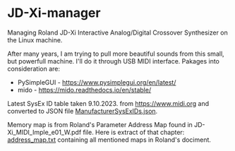 # JD-Xi-manager
Managing Roland JD-Xi Interactive Analog/Digital Crossover Synthesizer on the Linux machine.

After many years, I am trying to pull more beautiful sounds from this small, but powerfull machine. I'll do it through USB MIDI interface.
Pakages into consideration are:
-  PySimpleGUI - https://www.pysimplegui.org/en/latest/
-  mido - https://mido.readthedocs.io/en/stable/

Latest SysEx ID table taken 9.10.2023. from  https://www.midi.org and converted to JSON file [ManufacturerSysExIDs.json](ManufacturerSysExIDs.json).

Memory map is from Roland's Parameter Address Map found in JD-Xi_MIDI_Imple_e01_W.pdf file. Here is extract of that chapter: [address_map.txt](address_map.txt) containing all mentioned maps in Roland's dociment.
